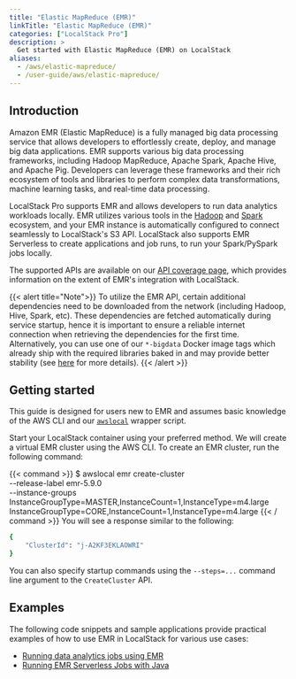 ```yaml
---
title: "Elastic MapReduce (EMR)"
linkTitle: "Elastic MapReduce (EMR)"
categories: ["LocalStack Pro"]
description: >
  Get started with Elastic MapReduce (EMR) on LocalStack
aliases:
  - /aws/elastic-mapreduce/
  - /user-guide/aws/elastic-mapreduce/
---
```


## Introduction

Amazon EMR (Elastic MapReduce) is a fully managed big data processing service that allows developers to effortlessly create, deploy, and manage big data applications. EMR supports various big data processing frameworks, including Hadoop MapReduce, Apache Spark, Apache Hive, and Apache Pig. Developers can leverage these frameworks and their rich ecosystem of tools and libraries to perform complex data transformations, machine learning tasks, and real-time data processing.

LocalStack Pro supports EMR and allows developers to run data analytics workloads locally. EMR utilizes various tools in the [Hadoop](https://hadoop.apache.org/) and [Spark](https://spark.apache.org) ecosystem, and your EMR instance is automatically configured to connect seamlessly to LocalStack's S3 API. LocalStack also supports EMR Serverless to create applications and job runs, to run your Spark/PySpark jobs locally.

The supported APIs are available on our [API coverage page](https://docs.localstack.cloud/references/coverage/coverage_emr/), which provides information on the extent of EMR's integration with LocalStack.

{{< alert title="Note">}}
To utilize the EMR API, certain additional dependencies need to be downloaded from the network (including Hadoop, Hive, Spark, etc). These dependencies are fetched automatically during service startup, hence it is important to ensure a reliable internet connection when retrieving the dependencies for the first time. Alternatively, you can use one of our `*-bigdata` Docker image tags which already ship with the required libraries baked in and may provide better stability (see [here](https://docs.localstack.cloud/user-guide/ci/#ci-images) for more details).
{{< /alert >}}

## Getting started

This guide is designed for users new to EMR and assumes basic knowledge of the AWS CLI and our [`awslocal`](https://github.com/localstack/awscli-local) wrapper script.

Start your LocalStack container using your preferred method. We will create a virtual EMR cluster using the AWS CLI. To create an EMR cluster, run the following command:

{{< command >}}
$ awslocal emr create-cluster \
          --release-label emr-5.9.0 \
          --instance-groups InstanceGroupType=MASTER,InstanceCount=1,InstanceType=m4.large InstanceGroupType=CORE,InstanceCount=1,InstanceType=m4.large
{{< / command >}}
You will see a response similar to the following:

```sh
{
    "ClusterId": "j-A2KF3EKLAOWRI"
}
```

You can also specify startup commands using the `--steps=...` command line argument to the `CreateCluster` API.

## Examples

The following code snippets and sample applications provide practical examples of how to use EMR in LocalStack for various use cases:

- [Running data analytics jobs using EMR](https://github.com/localstack/localstack-pro-samples/tree/master/sample-archive/emr-hadoop-spark-jobs)
- [Running EMR Serverless Jobs with Java](https://github.com/localstack/localstack-pro-samples/tree/master/emr-serverless-sample)
